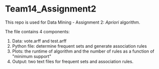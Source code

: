 # Team14_Assignment2

This repo is used for Data Mining - Assignment 2: *Apriori* algorithm.

The file contains 4 components:

1. Data: vote.arff and test.arff
2. Python file: determine frequent sets and generate association rules
3. Plots: the runtime of algorithm and the number of rules as a function of "minimum support"
4. Output: two text files for frequent sets and association rules.
